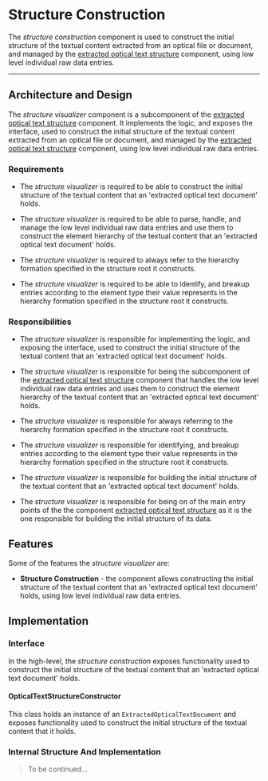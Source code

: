 # Structure Construction

The *structure construction* component is used to construct the initial structure of the textual content extracted from 
an optical file or document, and managed by the [extracted optical text structure](../extracted_optical_text_structure.md)
component, using low level individual raw data entries.

---

## Architecture and Design

The *structure visualizer* component is a subcomponent of the [extracted optical text structure](../extracted_optical_text_structure.md)
component. It implements the logic, and exposes the interface, used to construct the initial structure of the textual
content extracted from an optical file or document, and managed by the [extracted optical text structure](../extracted_optical_text_structure.md)
component, using low level individual raw data entries.

### Requirements

- The *structure visualizer* is required to be able to construct the initial structure of the textual content that an 
  'extracted optical text document' holds.

- The *structure visualizer* is required to be able to parse, handle, and manage the low level individual raw data entries
  and use them to construct the element hierarchy of the textual content that an 'extracted optical text document' holds.

- The *structure visualizer* is required to always refer to the hierarchy formation specified in the structure root it
  constructs.

- The *structure visualizer* is required to be able to identify, and breakup entries according to the element type
  their value represents in the hierarchy formation specified in the structure root it constructs.

### Responsibilities

- The *structure visualizer* is responsible for implementing the logic, and exposing the interface, used to construct 
  the initial structure of the textual content that an 'extracted optical text document' holds.

- The *structure visualizer* is responsible for being the subcomponent of the [extracted optical text structure](../extracted_optical_text_structure.md)
  component that handles the low level individual raw data entries and uses them to construct the element hierarchy of
  the textual content that an 'extracted optical text document' holds.

- The *structure visualizer* is responsible for always referring to the hierarchy formation specified in the structure
  root it constructs.

- The *structure visualizer* is responsible for identifying, and breakup entries according to the element type
  their value represents in the hierarchy formation specified in the structure root it constructs.

- The *structure visualizer* is responsible for building the initial structure of the textual content that an 'extracted
  optical text document' holds.

- The *structure visualizer* is responsible for being on of the main entry points of the the component [extracted optical text structure](../extracted_optical_text_structure.md)
  as it is the one responsible for building the initial structure of its data.

## Features

Some of the features the *structure visualizer* are:

- **Structure Construction** - the component allows constructing the initial structure of the textual content that an
  'extracted optical text document' holds, using low level individual raw data entries.

## Implementation

### Interface

In the high-level, the *structure construction* exposes functionality used to construct the initial structure of the
textual content that an 'extracted optical text document' holds.

#### OpticalTextStructureConstructor

This class holds an instance of an `ExtractedOpticalTextDocument` and exposes functionality used to construct the
initial structure of the textual content that it holds.

### Internal Structure And Implementation

> To be continued...
